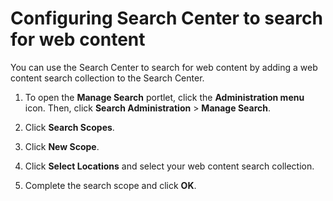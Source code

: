 # Configuring Search Center to search for web content

You can use the Search Center to search for web content by adding a web content search collection to the Search Center.

1.  To open the **Manage Search** portlet, click the **Administration menu** icon. Then, click **Search Administration** \> **Manage Search**.

2.  Click **Search Scopes**.

3.  Click **New Scope**.

4.  Click **Select Locations** and select your web content search collection.

5.  Complete the search scope and click **OK**.


<!--
**Previous topic:**[Configuring Web Content Manager search options](../wcm/wcm_config_search.md)

**Next topic:**[Language and region support in Portal Search](../admin-system/srr_lng_regio_spprt.md) -->

